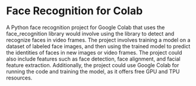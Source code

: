 # Face Recognition for Colab

A Python face recognition project for Google Colab that uses the face_recognition library would involve using the library to detect and recognize faces in video frames. The project involves training a model on a dataset of labeled face images, and then using the trained model to predict the identities of faces in new images or video frames. The project could also include features such as face detection, face alignment, and facial feature extraction. Additionally, the project could use Google Colab for running the code and training the model, as it offers free GPU and TPU resources.

